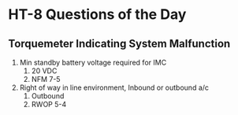 # HT-8 Questions of the Day

## Torquemeter Indicating System Malfunction

1. Min standby battery voltage required for IMC
    1. 20 VDC
    1. NFM 7-5
1. Right of way in line environment, Inbound or outbound a/c
    1. Outbound
    1.  RWOP 5-4
